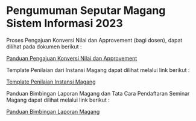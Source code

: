# Pengumuman Seputar Magang Sistem Informasi 2023

Proses Pengajuan Konversi Nilai dan Approvement (bagi dosen), dapat dilihat pada dokumen berikut :

[Panduan Pengajuan Konversi Nilai dan Approvement](https://drive.google.com/file/d/1N1eb7SGkK7sPhhN33vItrSbqRWwT8BC_/view?usp=share_link)


Template Penilaian dari Instansi Magang dapat dilihat melalui link berikut :

[Template Penilaian Instansi Magang](https://docs.google.com/document/d/160O5I1lSceO7ESRx-jF9rZy0M7E6xbJckxU-K9kZ1Ss/edit?usp=sharing)


Panduan Bimbingan Laporan Magang dan Tata Cara Pendaftaran Seminar Magang dapat dilihat melalui link berikut : 

[Panduan Bimbingan Laporan Magang](https://docs.google.com/document/d/16d__3AWYClKILtetF9L-wpEdQnB3_IMus1olAQcZb90/edit?usp=sharing)